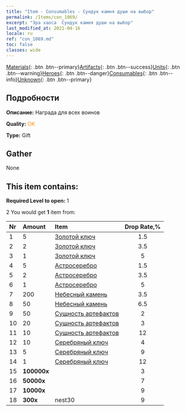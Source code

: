 ```yaml
---
title: "Item - Consumables - Сундук камня души на выбор"
permalink: /Items/con_1069/
excerpt: "Эра хаоса  Сундук камня души на выбор"
last_modified_at: 2021-04-16
locale: ru
ref: "con_1069.md"
toc: false
classes: wide
---
```

 [Materials](/ru/Items/){: .btn .btn--primary}[Artifacts](/ru/Items/Artifacts/){: .btn .btn--success}[Units](/ru/Items/Units/){: .btn .btn--warning}[Heroes](/ru/Items/Heroes/){: .btn .btn--danger}[Consumables](/ru/Items/Consumables/){: .btn .btn--info}[Unknown](/ru/Items/Unknown/){: .btn .btn--primary}

## Подробности
 **Описание:** Награда для всех воинов

 **Quality:** <span style="color: #FF8C00">OK</span>

 **Type:** Gift

## Gather

  None

## This item contains:

 **Required Level to open:** 1

 2 You would get **1** item  from:

  | Nr | Amount |     Item    | Drop Rate,% |
  |:---|:-------|:------------|:---------:|
  | 1 | 5 | [Золотой ключ](/ru/Items/con_783/) | 1.5 | 
  | 2 | 2 | [Золотой ключ](/ru/Items/con_783/) | 3.5 | 
  | 3 | 1 | [Золотой ключ](/ru/Items/con_783/) | 5 | 
  | 4 | 5 | [Астросеребро](/ru/Items/con_969/) | 1.5 | 
  | 5 | 2 | [Астросеребро](/ru/Items/con_969/) | 3.5 | 
  | 6 | 1 | [Астросеребро](/ru/Items/con_969/) | 5 | 
  | 7 | 200 | [Небесный камень](/ru/Items/art_188/) | 3.5 | 
  | 8 | 50 | [Небесный камень](/ru/Items/art_188/) | 6.5 | 
  | 9 | 50 | [Сущность артефактов](/ru/Items/con_761/) | 2 | 
  | 10 | 20 | [Сущность артефактов](/ru/Items/con_761/) | 3 | 
  | 11 | 10 | [Сущность артефактов](/ru/Items/con_761/) | 12 | 
  | 12 | 10 | [Серебряный ключ](/ru/Items/con_693/) | 4 | 
  | 13 | 5 | [Серебряный ключ](/ru/Items/con_693/) | 9 | 
  | 14 | 1 | [Серебряный ключ](/ru/Items/con_693/) | 12 | 
  | 15 |  **100000x** | <i class="fas fa-coins"/> | 3 | 
  | 16 |  **50000x** | <i class="fas fa-coins"/> | 7 | 
  | 17 |  **10000x** | <i class="fas fa-coins"/> | 9 | 
  | 18 |  **300x** | nest30 | 9 | 
